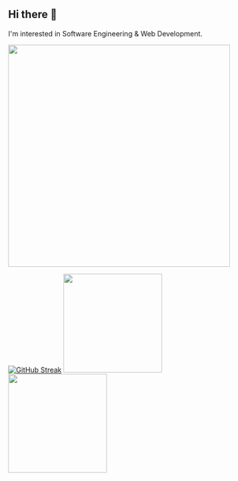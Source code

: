 ## Hi there 👋

<!--
**moharafat/moharafat** is a ✨ _special_ ✨ repository because its `README.md` (this file) appears on your GitHub profile.

Here are some ideas to get you started:

- 🔭 I’m currently working on ...
- 🌱 I’m currently learning ...
- 👯 I’m looking to collaborate on ...
- 🤔 I’m looking for help with ...
- 💬 Ask me about ...
- 📫 How to reach me: ...
- 😄 Pronouns: ...
- ⚡ Fun fact: ...
-->
I'm interested in Software Engineering & Web Development.
<div>
  <img height="450" src="https://64.media.tumblr.com/d29ff8e8f0938470e026fbc7a5992244/a3d60dd0ad07d2b4-bb/s1280x1920/b17336ed52a9bdff0fe9c49c0ea5a213f52c6e9e.gifv" alt=""/>
</div>

[![GitHub Streak](https://github-readme-streak-stats.herokuapp.com/?user=moharafat)](https://git.io/streak-stats)
<img height="200em" src="https://github-profile-summary-cards.vercel.app/api/cards/stats?username=moharafat&theme=github"/>
<img height="200em" src="https://github-profile-summary-cards.vercel.app/api/cards/repos-per-language?username=moharafat"/>
